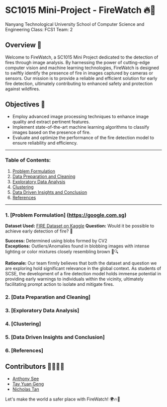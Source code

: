 # SC1015 Mini-Project - FireWatch 🔥👀

Nanyang Technological University
School of Computer Science and Engineering
Class: FCS1
Team: 2

## Overview 🧐

Welcome to FireWatch, a SC1015 Mini Project dedicated to the detection of fires through image analysis. By harnessing the power of cutting-edge computer vision and machine learning technologies, FireWatch is designed to swiftly identify the presence of fire in images captured by cameras or sensors. Our mission is to provide a reliable and efficient solution for early fire detection, ultimately contributing to enhanced safety and protection against wildfires.

## Objectives 🎯

- Employ advanced image processing techniques to enhance image quality and extract pertinent features.
- Implement state-of-the-art machine learning algorithms to classify images based on the presence of fire.
- Evaluate and optimize the performance of the fire detection model to ensure reliability and efficiency.

---
### Table of Contents:
1. [Problem Formulation](#1-Problem-Formlation)
2. [Data Preparation and Cleaning](#2-Data-Preparation-and-Cleaning)
3. [Exploratory Data Analysis](#3-Exploratory-Data-Analysis)
4. [Clustering](#4-Clustering)
5. [Data Driven Insights and Conclusion](#5-Data-Driven-Insights-and-Conclusion)
6. [References](#6-References)
---
### 1. [Problem Formulation] (https://google.com.sg)
**Dataset Used:** [FIRE Dataset on Kaggle](https://www.kaggle.com/datasets/phylake1337/fire-dataset)
**Question:** Would it be possible to achieve early detection of fire? 🤔

**Success:** Determined using blobs formed by CV2 \
**Exceptions:** Outliers/Anomalies found in blobbing images with intense lighting or color mixtures closely resembling brown 🚨🔍

**Rationale:** Our team firmly believes that both the dataset and question we are exploring hold significant relevance in the global context. As students of SCSE, the development of a fire detection model holds immense potential in providing early warnings to individuals within the vicinity, ultimately facilitating prompt action to isolate and mitigate fires. 


### 2. [Data Preparation and Cleaning]



### 3. [Exploratory Data Analysis]




### 4. [Clustering]



### 5. [Data Driven Insights and Conclusion]



### 6. [References]



## Contributors 👩‍💻👨‍💻

- [Anthony See](https://github.com/slightly-unrelated)
- [Tay Yuan Geng](https://github.com/TayYuanGeng)
- [Nicholas Tan](https://github.com/nichtyq)

Let's make the world a safer place with FireWatch! 🌍🔥🚀
